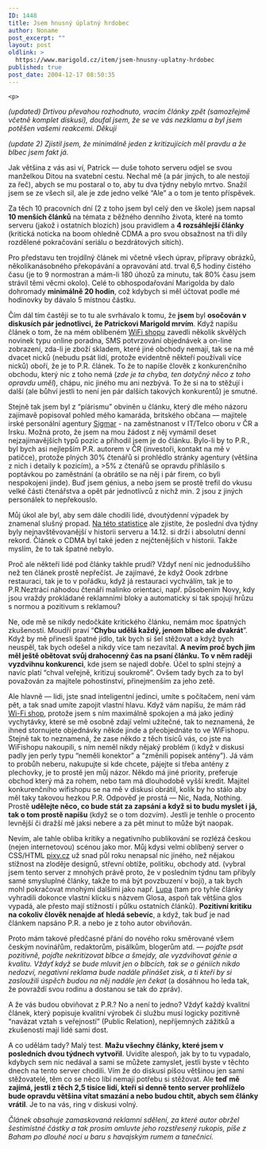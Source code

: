 ```yaml
---
ID: 1448
title: Jsem hnusný úplatný hrdobec
author: Noname
post_excerpt: ""
layout: post
oldlink: >
  https://www.marigold.cz/item/jsem-hnusny-uplatny-hrdobec
published: true
post_date: 2004-12-17 08:50:35
---
```

	<p>
<em>(updated) Drtivou převahou rozhodnuto, vracím články zpět (samozřejmě včetně komplet diskusí), doufal jsem, že se ve vás nezklamu a byl jsem potěšen vašemi reakcemi. Děkuji</em></p>
<p>
<span style="font-style: italic;">(update 2) Zjistil jsem, že minimálně jeden z kritizujících měl pravdu a že blbec jsem fakt já. </span></p>
<p>
Jak většina z vás asi ví, Patrick — duše tohoto serveru odjel se svou manželkou Ditou na svatební cestu. Nechal mě (a pár jiných, to ale nestojí za řeč), abych se mu postaral o to, aby tu dva týdny nebylo mrtvo. Snažil jsem se ze všech sil, ale je zde jedno velké &#8220;Ale&#8221; a o tom je tento příspěvek.</p>

<!--more-->	<p>
Za těch 10 pracovních dní (2 z toho jsem byl celý den ve škole) jsem napsal <strong>10 menších článků</strong> na témata z běžného denního života, které na tomto serveru (jakož i ostatních blozích) jsou pravidlem a <strong>4 rozsáhlejší články</strong> (kritická noticka na boom ohledně CDMA a pro svou obsažnost na tři díly rozdělené pokračování seriálu o bezdrátových sítích).</p>
<p>
Pro představu ten trojdílný článek mi včetně všech úprav, přípravy obrázků, několikanásobného překopávání a opravování atd. trval 6,5 hodiny čistého času (je to 9 normostran a mám-li 180 úhozů za minutu, tak 80% času jsem strávil těmi věcmi okolo). Celé to obhospodařování Marigolda by dalo dohromady <strong>minimálně 20 hodin</strong>, což kdybych si měl účtovat podle mé hodinovky by dávalo 5 místnou částku.</p>
<p>
Čím dál tím častěji se to tu ale svrhávalo k tomu, že <strong>jsem </strong>byl <strong>osočován v diskusích pár jednotlivci, že Patrickovi Marigold mrvím</strong>. Když napíšu článek o tom, že na mém oblíbeném <a href="http://www.wifishop.cz/">WiFi shopu</a> zavedli několik skvělých novinek typu online poradna, SMS potvrzování objednávek a on-line zobrazení, zda-li je zboží skladem, které jiné obchody nemají, tak se na mě dvacet nicků (nebudu psát lidí, protože evidentně někteří používali více nicků) oboří, že je to P.R. článek. To že to napíše člověk z konkurenčního obchodu, který nic z toho nemá (<span style="font-style: italic;">zde je ta chyba, ten dotyčný něco z toho opravdu uměl</span>), chápu, nic jiného mu ani nezbývá. To že si na to stěžují i další (ale bůhví jestli to není jen pár dalších takových konkurentů) je smutné.</p>
<p>
Stejně tak jsem byl z &#8220;píárismu&#8221; obviněn u článku, který dle mého názoru zajímavě popisoval pohled mého kamaráda, britského občana — majitele irské personální agentury <a href="http://www.sigmar.cz/">Sigmar</a> - na zaměstnanost v IT/Telco oboru v ČR a Irsku. Možná proto, že jsem na mou žádost z něj vymámil deset nejzajímavějších typů pozic a přihodil jsem je do článku. Bylo-li by to P.R., byl bych asi nejlepším P.R. autorem v ČR (investoři, kontakt na mě v patičce), protože plných 30% čtenářů si prohlédlo stránky agentury (většina z nich i detaily k pozicím), a &gt;5% z čtenářů se opravdu přihlásilo s poptávkou po zaměstnání (a obrátilo se na něj i pár firem, co byli nespokojeni jinde). Buď jsem génius, a nebo jsem se prostě trefil do vkusu velké části čtenářstva a opět pár jednotlivců z nichž min. 2 jsou z jiných personálek to nepřekouslo.</p>
<p>
Můj úkol ale byl, aby sem dále chodili lidé, dvoutýdenní výpadek by znamenal slušný propad. <a href="http://www.toplist.cz/stat/?menu=1024&amp;menu=256&amp;kdy=dnes&amp;n=45264">Na této statistice</a> ale zjistíte, že poslední dva týdny byly nejnavštěvovanější v historii serveru a 14.12. si drží i absolutní denní rekord. Článek o CDMA byl také jeden z nejčtenějších v historii. Takže myslím, že to tak špatné nebylo.</p>
<p>
Proč ale někteří lidé pod články takhle prudí? Vždyť není nic jednoduššího než ten článek prostě nepřečíst. Je zajímavé, že když Oook zdrbne restauraci, tak je to v pořádku, když já restauraci vychválím, tak je to P.R.Neztrácí náhodou čtenáři malinko orientaci, např. působením Novy, kdy jsou vraždy prokládané reklamními bloky a automaticky si tak spojují hrůzu s normou a pozitivum s reklamou?</p>
<p>
Ne, ode mě se nikdy nedočkáte kritického článku, nemám moc špatných zkušeností. Moudří praví &#8220;<strong>Chybu udělá každý, jenom blbec ale dvakrát</strong>&#8221;. Když by mě přinesli špatné jídlo, tak bych si šel stěžovat a když bych neuspěl, tak bych odešel a nikdy více tam nezavítal. <strong>A nevím proč bych jim měl ještě obětovat svůj drahocenný čas na psaní článku. To v něm raději vyzdvihnu konkurenci</strong>, kde jsem se najedl dobře. Účel to splní stejný a navíc platí &#8220;chval veřejně, kritizuj soukromě&#8221;. Ovšem tady bych za to byl považován za majitele pohostinství, přinejmenším za jeho zetě.</p>
<p>
Ale hlavně — lidi, jste snad inteligentní jedinci, umíte s počítačem, není vám pět, a tak snad umíte zapojit vlastní hlavu. Když vám napíšu, že mám rád <a href="http://www.wifishop.cz/">Wi-Fi shop</a>, protože jsem s ním maximálně spokojen a má jako jediný vychytávky, které se mě osobně zdají velmi užitečné, tak to neznamená, že ihned stornujete objednávky někde jinde a přeobjednáte to ve WiFishopu. Stejně tak to neznamená, že zase někdo z těch tisíců vás, co jste na WiFishopu nakoupili, s ním neměl nikdy nějaký problém (i když v diskusi padly jen perly typu &#8220;neměli konektor&#8221; a &#8220;změnili popisek antény&#8221;). Já vám to probůh neberu, nakupujte si kde chcete, pájejte si třeba antény z plechovky, je to prostě jen můj názor. Někdo má jiné priority, preferuje obchod který má za rohem, nebo tam má dlouhodobě vyšší kredit. Majitel konkurenčního wifishopu se na mě v diskusi obrátil, kolik by ho stálo aby měl taky takovou hezkou P.R. Odpověď je prostá — Nic, Nada, Nothing. Prostě <strong>udělejte něco, co bude stát za zapsání a když si to budu myslet i já, tak o tom prostě napíšu</strong> (když se o tom dozvím). Jestli je tenhle o procento levnější či dražší mě jaksi nebere a za pět minut to může být naopak.</p>
<p>
Nevím, ale tahle obliba kritiky a negativního publikování se rozlézá českou (nejen internetovou) scénou jako mor. Můj kdysi velmi oblíbený server o CSS/HTML <a href="http://www.pixy.cz/">pixy.cz</a> už snad půl roku nenapsal nic jiného, než nějakou stížnost na zloděje designů, střevní obtíže, politiku, obchody atd. (vybral jsem tento server z mnohých právě proto, že v posledním týdnu tam přibyly samé smysluplné články, takže to má být povzbuzení v boji), a tak bych mohl pokračovat mnohými dalšími jako např. <a href="http://www.lupa.cz/">Lupa</a> (tam pro tyhle články vyhradili dokonce vlastní klícku s názvem Glosa, aspoň tak většina glos vypadá, ale přesto mají stížností i půlku ostatních článků). <strong>Pozitivní kritiku na cokoliv člověk nenajde ať hledá sebevíc</strong>, a když, tak buď je nad článkem napsáno P.R. a nebo je z toho autor obviňován.</p>
<p>
Proto mám takové předčasné přání do nového roku směrované všem českým novinářům, redaktorům, pisálkům, blogerům atd. — <em>pojďte psát pozitivně, pojďte nekritizovat blbce a šmejdy, ale vyzdvihovat génie a kvalitu. Vždyť když se bude mluvit jen o blbcích, tak se o géniích nikdo nedozví, negativní reklama bude nadále přinášet zisk, a ti kteří by si zasloužili úspěch budou na něj nadále jen čekat</em> (a dosáhnou ho leda tak, že povraždí svou rodinu a dostanou se tak do zpráv).</p>
<p>
A že vás budou obviňovat z P.R.? No a není to jedno? Vždyť každý kvalitní článek, který popisuje kvalitní výrobek či službu musí logicky pozitivně &#8220;navázat vztah s veřejností&#8221; (Public Relation), nepříjemných zážitků a zkušeností mají lidé sami dost.</p>
<p>
A co udělám tady? Malý test. <strong>Mažu všechny články, které jsem v posledních dvou týdnech vytvořil</strong>. Uvidíte alespoň, jak by to tu vypadalo, kdybych sem nic nedával a sami se můžete zamyslet, jestli byste v těchto dnech na tento server chodili. Vím že do diskusí píšou většinou jen samí stěžovatelé, těm co se něco líbí nemají potřebu si stěžovat. Ale <strong>teď mě zajímá, jestli z těch 2,5 tisíce lidí, kteří si denně tento server prohlíželo bude opravdu většina vítat smazání a nebo budou chtít, abych sem články vrátil</strong>. Je to na vás, ring v diskusi volný.</p>
<p>
<em>Článek obsahuje zamaskovaná reklamní sdělení, za které autor obržel šestimístné částky a tak prosím omluvte jeho rozstřesený rukopis, píše z Baham po dlouhé noci u baru s havajským rumem a tanečnicí.</em></p>
